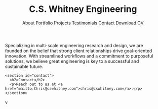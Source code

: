 <html lang="en">
<head>
  <meta charset="UTF-8" />
  <meta name="viewport" content="width=device-width, initial-scale=1.0" />
  <link rel="stylesheet" href="styles.css" />
</head>
<body>
  <header>
    <h1>C.S. Whitney Engineering</h1>
    <nav>
      <a href="about.html">About</a>
      <a href="portfolio.html">Portfolio</a>
      <a href="projects.html">Projects</a> <!-- Goes to a new page -->
      <a href="testimonials.html">Testimonials</a> <!-- New section -->
      <a href="contact.html">Contact</a>
      <a href="assets/CV_C.S.Whitney.pdf" download>Download CV</a> <!-- CV link -->
    </nav>
  </header>


  <main>
    <section id="about">
      <p>Specializing in multi-scale engineering research and design, we are founded on the belief that strong client relationships drive goal-oriented innovation. With streamlined workflows and a commitment to purposeful solutions, we believe great engineering is key to a successful and sustainable future.</p>
    </section>


    <section id="contact">
      <h2>Contact</h2>
      <p>Reach out to us at <a href="mailto:Chris@cswhitney.com">chris@cswhitney.com</a>.</p>
    </section>
  </main>

v